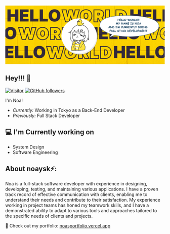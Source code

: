 
<img
  class="fit-picture"
  src="img/wall.png"
  alt="bg" />

<!--
**noaysk/noaysk** is a ✨ _special_ ✨ repository because its `README.md` (this file) appears on your GitHub profile.

Here are some ideas to get you started:

- 🔭 I’m currently working on ...
- 🌱 I’m currently learning ...
- 👯 I’m looking to collaborate on ...
- 🤔 I’m looking for help with ...
- 💬 Ask me about ...
- 📫 How to reach me: ...
- 😄 Pronouns: ...
- ⚡ Fun fact: ...
-->
## Hey!!! 👋
[![Visitor](https://visitor-badge.laobi.icu/badge?page_id=noaysk.noaysk)](https://github.com/noaysk) [![GitHub followers](https://img.shields.io/github/followers/noaysk.svg?style=social&label=Follow)](https://github.com/noaysk?tab=followers)

I'm Noa! 
- <i>Currently:</i> Working in Tokyo as a Back-End Developer 
- <i>Previously:</i> Full Stack Developer

<h2>💻 I'm Currently working on</h2>

- System Design
- Software Engineering

<h2> About noaysk⚡:</h2>

Noa is a full-stack software developer with experience in designing, developing, testing, and maintaining various applications. I have a proven track record of effective communication with clients, enabling me to understand their needs and contribute to their satisfaction. My experience working in project teams has honed my teamwork skills, and I have a demonstrated ability to adapt to various tools and approaches tailored to the specific needs of clients and projects.
 
🔭 Check out my portfolio: [noasportfolio.vercel.app](https://noasportfolio.vercel.app/)

